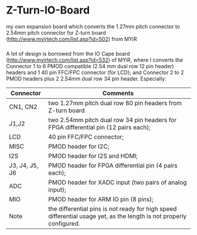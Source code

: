 # Z-Turn-IO-Board
my own expansion board which converts the 1.27mm pitch connector to 2.54mm pitch connector for Z-turn board (http://www.myirtech.com/list.asp?id=502) from MYiR

###
A lot of design is borrowed from the IO Cape board (http://www.myirtech.com/list.asp?id=532) of MYiR, where I converts the Connector 1 to 6 PMOD compatible (2.54 mm dual row 12 pin header) headers and 1 40 pin FFC/FPC connector (for LCD); and Connector 2 to 2 PMOD headers plus 2 2.54mm dual row 34 pin header. Especially:

Connector | Comments
--------- | --------
CN1, CN2 | two 1.27mm pitch dual row 80 pin headers from Z-turn board
J1,J2|two 2.54mm pitch dual row 34 pin headers for FPGA differential pin (12 pairs each);
LCD|40 pin FFC/FPC connector;
MISC|PMOD header for I2C;
I2S|PMOD header for I2S and HDMI;
J3, J4, J5, J6|PMOD header for FPGA differential pin (4 pairs each);
ADC|PMOD header for XADC input (two pairs of analog input);
MIO|PMOD header for ARM IO pin (8 pins);
Note|the differential pins is not ready for high speed differential usage yet, as the length is not properly configured.

